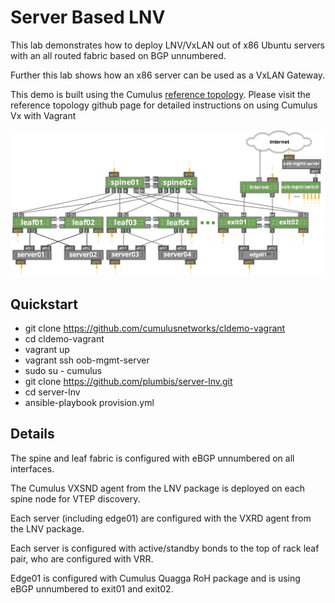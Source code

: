 Server Based LNV
================
This lab demonstrates how to deploy LNV/VxLAN out of x86 Ubuntu servers with an all routed fabric based on BGP unnumbered.

Further this lab shows how an x86 server can be used as a VxLAN Gateway.

This demo is built using the Cumulus [reference topology](https://github.com/CumulusNetworks/cldemo-vagrant). Please visit the reference topology github page for detailed instructions on using Cumulus Vx with Vagrant

![Diagram](cldemo_topology.png)

Quickstart
------------------------
* git clone https://github.com/cumulusnetworks/cldemo-vagrant
* cd cldemo-vagrant
* vagrant up
* vagrant ssh oob-mgmt-server
* sudo su - cumulus
* git clone https://github.com/plumbis/server-lnv.git
* cd server-lnv
* ansible-playbook provision.yml

Details
------------------------
The spine and leaf fabric is configured with eBGP unnumbered on all interfaces.

The Cumulus VXSND agent from the LNV package is deployed on each spine node for VTEP discovery.

Each server (including edge01) are configured with the VXRD agent from the LNV package.

Each server is configured with active/standby bonds to the top of rack leaf pair, who are configured with VRR.

Edge01 is configured with Cumulus Quagga RoH package and is using eBGP unnumbered to exit01 and exit02.

